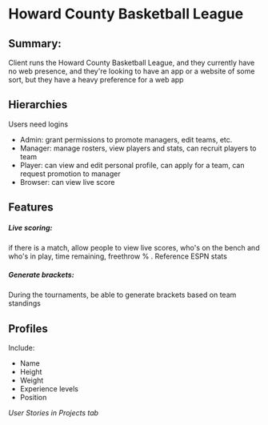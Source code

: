 # Howard County Basketball League

## Summary:

Client runs the Howard County Basketball League, and they currently have no web presence, and they're looking to have an app or a website of some sort, but they have a heavy preference for a web app

## Hierarchies
Users need logins
- Admin: grant permissions to promote managers, edit teams, etc.
- Manager: manage rosters, view players and stats, can recruit players to team
- Player: can view and edit personal profile, can apply for a team, can request promotion to manager 
- Browser: can view live score

## Features
##### **Live scoring**:
if there is a match, allow people to view live scores, who's on the bench and who's in play, time remaining, freethrow % . Reference ESPN stats

##### **Generate brackets**:
During the tournaments, be able to generate brackets based on team standings

## **Profiles**
Include:
- Name
- Height
- Weight
- Experience levels
- Position


*User Stories in Projects tab*
